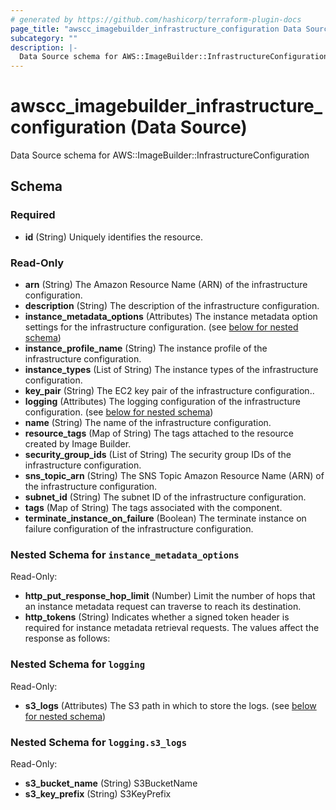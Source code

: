 ```yaml
---
# generated by https://github.com/hashicorp/terraform-plugin-docs
page_title: "awscc_imagebuilder_infrastructure_configuration Data Source - terraform-provider-awscc"
subcategory: ""
description: |-
  Data Source schema for AWS::ImageBuilder::InfrastructureConfiguration
---
```


# awscc_imagebuilder_infrastructure_configuration (Data Source)

Data Source schema for AWS::ImageBuilder::InfrastructureConfiguration



<!-- schema generated by tfplugindocs -->
## Schema

### Required

- **id** (String) Uniquely identifies the resource.

### Read-Only

- **arn** (String) The Amazon Resource Name (ARN) of the infrastructure configuration.
- **description** (String) The description of the infrastructure configuration.
- **instance_metadata_options** (Attributes) The instance metadata option settings for the infrastructure configuration. (see [below for nested schema](#nestedatt--instance_metadata_options))
- **instance_profile_name** (String) The instance profile of the infrastructure configuration.
- **instance_types** (List of String) The instance types of the infrastructure configuration.
- **key_pair** (String) The EC2 key pair of the infrastructure configuration..
- **logging** (Attributes) The logging configuration of the infrastructure configuration. (see [below for nested schema](#nestedatt--logging))
- **name** (String) The name of the infrastructure configuration.
- **resource_tags** (Map of String) The tags attached to the resource created by Image Builder.
- **security_group_ids** (List of String) The security group IDs of the infrastructure configuration.
- **sns_topic_arn** (String) The SNS Topic Amazon Resource Name (ARN) of the infrastructure configuration.
- **subnet_id** (String) The subnet ID of the infrastructure configuration.
- **tags** (Map of String) The tags associated with the component.
- **terminate_instance_on_failure** (Boolean) The terminate instance on failure configuration of the infrastructure configuration.

<a id="nestedatt--instance_metadata_options"></a>
### Nested Schema for `instance_metadata_options`

Read-Only:

- **http_put_response_hop_limit** (Number) Limit the number of hops that an instance metadata request can traverse to reach its destination.
- **http_tokens** (String) Indicates whether a signed token header is required for instance metadata retrieval requests. The values affect the response as follows:


<a id="nestedatt--logging"></a>
### Nested Schema for `logging`

Read-Only:

- **s3_logs** (Attributes) The S3 path in which to store the logs. (see [below for nested schema](#nestedatt--logging--s3_logs))

<a id="nestedatt--logging--s3_logs"></a>
### Nested Schema for `logging.s3_logs`

Read-Only:

- **s3_bucket_name** (String) S3BucketName
- **s3_key_prefix** (String) S3KeyPrefix


